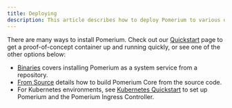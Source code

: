```yaml
---
title: Deploying
description: This article describes how to deploy Pomerium to various deployment platforms and environments.
---
```


There are many ways to install Pomerium. Check out our [Quickstart](deploying/install/quickstart) page to get a proof-of-concept container up and running quickly, or see one of the other options below:

- [Binaries](deploying/install/binary) covers installing Pomerium as a system service from a repository.
- [From Source](deploying/install/from-source) details how to build Pomerium Core from the source code.
- For Kubernetes environments, see [Kubernetes Quickstart](/docs/k8s/quickstart) to set up Pomerium and the Pomerium Ingress Controller.
